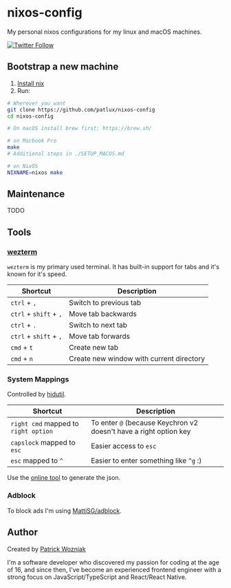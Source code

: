 # nixos-config

My personal nixos configurations for my linux and macOS machines.

[![Twitter Follow](https://img.shields.io/twitter/follow/de_patwoz?style=social)](https://twitter.com/de_patwoz)

## Bootstrap a new machine

1. [Install nix](https://github.com/DeterminateSystems/nix-installer?tab=readme-ov-file#determinate-nix-installer)
2. Run:

```sh
# Wherever you want
git clone https://github.com/patlux/nixos-config
cd nixos-config

# On macOS install brew first: https://brew.sh/

# on Macbook Pro
make
# Additional steps in ./SETUP_MACOS.md

# on NixOS
NIXNAME=nixos make
```

## Maintenance

TODO

## Tools

### [wezterm](https://wezfurlong.org/wezterm)

`wezterm` is my primary used terminal. It has built-in support for tabs and it's known for it's speed.

| Shortcut               | Description                              |
| ---------------------- | ---------------------------------------- |
| `ctrl` + `,`           | Switch to previous tab                   |
| `ctrl` + `shift` + `,` | Move tab backwards                       |
| `ctrl` + `.`           | Switch to next tab                       |
| `ctrl` + `shift` + `,` | Move tab forwards                        |
| `cmd` + `t`            | Create new tab                           |
| `cmd` + `n`            | Create new window with current directory |

### System Mappings

Controlled by [hidutil](https://developer.apple.com/library/archive/technotes/tn2450/_index.html).

| Shortcut                             | Description                                                       |
| ------------------------------------ | ----------------------------------------------------------------- |
| `right cmd` mapped to `right option` | To enter `@` (because Keychron v2 doesn't have a right option key |
| `capslock` mapped to `esc`           | Easier access to `esc`                                            |
| `esc` mapped to `^`                  | Easier to enter something like `^g` :)                            |

Use the [online tool](https://hidutil-generator.netlify.app) to generate the json.

### Adblock

To block ads I'm using [MattiSG/adblock](https://github.com/MattiSG/adblock).

## Author

Created by [Patrick Wozniak](https://patwoz.dev)

I'm a software developer who discovered my passion for coding at the age of 16, and since then, I've become an experienced frontend engineer with a strong focus on JavaScript/TypeScript and React/React Native.

